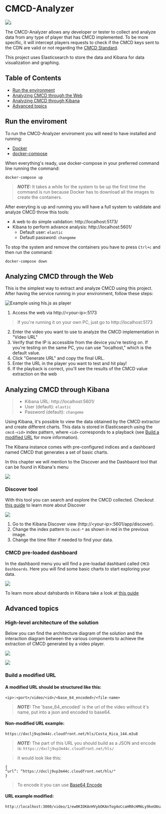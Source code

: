 # CMCD-Analyzer
![¡](docs/cmcd-analizer-banner.png)

The CMCD-Analyzer allows any developer or tester to collect and analyze data from any type of player that has CMCD implemented. To be more specific, it will intercept players requests to check if the CMCD keys sent to the CDN are valid or not regarding the [CMCD Standard](https://cdn.cta.tech/cta/media/media/resources/standards/pdfs/cta-5004-final.pdf). 

This project uses Elasticsearch to store the data and Kibana for data visualization and graphing.

## Table of Contents

* [Run the environment](#run-the-environment)
* [Analyzing CMCD through the Web](#analyzing-cmcd-through-the-web)
* [Analyzing CMCD through Kibana](#analyzing-cmcd-through-kibana)
* [Advanced topics](#Advanced-topics)

## Run the enviroment
To run the CMCD-Analyzer enviroment you will need to have installed and running:

- [Docker](https://docs.docker.com/get-docker/)
- [docker-compose](https://docs.docker.com/compose/install/)  

When everything's ready, use docker-compose in your preferred command line running the command:

````
docker-compose up
````

>  **_NOTE:_** It takes a while for the system to be up the first time the command is run because Docker has to download all the images to create the containers.

After everyting is up and running you will have a full system to valdidate and analyze CMCD throw this tools:
* A web to do simple validation: http://localhost:5173/
* Kibana to perform advance analysis: http://localhost:5601/
  * Default user: `elastic`
  * Defautl password: `changeme`

To stop the system and remove the containers you have to press `Ctrl+c` and then run the command:

````
docker-compose down
````

## Analyzing CMCD through the Web
This is the simplest way to extract and analyze CMCD using this project. After having the service running in your environment, follow these steps:

![Example using hls.js as player](docs/web-example.gif)

1. Access the web via http://\<your-ip>:5173
> If you're running it on your own PC, just go to http://localhost:5173

2. Enter the video you want to use to analyze the CMCD implementation in "Video URL"
3. Verify that the IP is accessible from the device you're testing on. If you're testing on the same PC, you can use "localhost," which is the default value.
4. Click "Generate URL" and copy the final URL.
5. Enter the URL in the player you want to test and hit play!
6. If the playback is correct, you'll see the results of the CMCD value extraction on the web


## Analyzing CMCD through Kibana

>* Kibana URL: http://localhost:5601/
>* User (default): `elastic`
>* Password (default): `changeme`

Using Kibana, it's possible to view the data obtained by the CMCD extractor and create different charts. This data is stored in Elasticsearch using the `cmcd-<id>` index pattern, where `<id>` corresponds to a playback (see [Build a modified URL](#build-a-modified-url) for more information).

The Kibana instance comes with pre-configured indices and a dashboard named CMCD that generates a set of basic charts.

In this chapter we will mention to the Discover and the Dashbaord tool that can be found in Kibana's menu

![](docs/kibana-menu.png)

### Discover tool
With this tool you can search and explore the CMCD collected. Checkout [this guide](https://www.elastic.co/guide/en/kibana/current/discover.html) to learn more about Discover

![](docs/kibana-discover.png)


1. Go to the Kibana Discover view (http://\<your-ip>:5601/app/discover).
2. Change the index pattern to `cmcd-*` as shown in red in the previous image.
3. Change the time filter if needed to find your data.

### CMCD pre-loaded dashboard
In the dashbaord menu you will find a pre-loadad dashbard called `CMCD Dashboards`. Here you will find some basic charts to start exploring your data.

![](docs/kibana-dashboard.png)

To learn more about dahsbards in Kibana take a look at [this guide](https://www.elastic.co/guide/en/kibana/current/dashboard.html) 
## Advanced topics
### High-level architecture of the solution
Below you can find the architecture diagram of the solution and the interaction diagram between the various components to achieve the extraction of CMCD generated by a video player.

![](docs/CMCD%20Analizer-Diagrams.drawio.png)


![](docs/CMCD%20Analizer-M3_%20Player%20flow.drawio.png)

### Build a modified URL
#### A modified URL should be structured like this:

````
<ip>:<port>/video/<id>/<base_64_encoded>/<file-name>
````

>  **_NOTE:_** The 'base_64_encoded' is the url of the video without it's name, put into a json and encoded to base64.

#### Non-modified URL example:
````
https://dxclj9vp3m44c.cloudfront.net/hls/Costa_Rica_144.m3u8

````

>  **_NOTE:_** The part of this URL you should build as a JSON and encode is: ````https://dxclj9vp3m44c.cloudfront.net/hls/````

>It would look like this:

```
{
“url”: “https://dxclj9vp3m44c.cloudfront.net/hls/"
}
```

> To encode it you can use [Base64 Encode](https://www.base64encode.org/)

#### URL example modified:

```
http://localhost:3000/video/1/ew0KIOKAnHVybOKAnTog4oCcaHR0cHM6Ly9keGNsajl2cDNtNDRjLmNsb3VkZnJvbnQubmV0L2hscyINCn0=/Costa_Rica_144.m3u8
```

